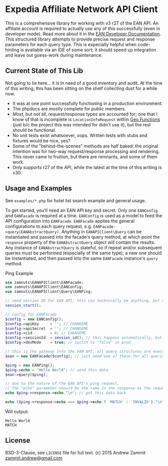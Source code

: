 # Expedia Affiliate Network API Client

This is a comprehensive library for working with v3 r27 of the EAN API. An affiliate account is required to actually
use any of this successfully (even in developer mode). Read more about it in the
[EAN Developer Documentation](http://developer.ean.com/docs/). This structured library attempts to provide
precise request and response parameters for each query type. This is especially helpful when code-hinting is
available via an IDE of some sort; it should speed up integration and leave out guess-work during maintenance.

## Current State of This Lib

Not going to lie here... it is in need of a good inventory and audit. At the time of this writing, this has been
sitting on the shelf collecting dust for a while now. 

- It was at one point successfully functioning in a production environment.
- The phpdocs are mostly complete for public members.
- _Most_, but not all, request/response types are accounted for; one that I know of that is incomplete is
`LocationInfoRequest` within [Geo Functions](http://developer.ean.com/docs/geo-functions) (just b/c the project this
was intended for didn't use it), but the rest should be functional.
- No unit tests exist whatsoever, oops. Written tests with stubs and fixtures would be nice, yes?
- Some of the "behind-the-scenes" methods are half baked; the original intention was for two-way request/response
processing and rendering. This never came to fruition, but there are remnants, and some of them work.
- Only supports r27 of the API, while the latest at the time of this writing is v30.

## Usage and Examples
See `examples/*.php` for hotel list search example and general usage.

To get started, you'll need an EAN API key and secret. Only one `EANConfig` and `EANFacade` is required at a time.
`EANConfig` is used as a model to feed the API configuration into `EANFacade`. `EANFacade` applies the general
configurations to each query request, e.g. `EANFacade->query(EANAbstractQuery)`. Anything in `EANAPIClient\Query`
can be instantiated and passed into the facade's query method, at which point the `response` property of the
`EANAbstractQuery` object will contain the results. Any instance of `EANAbstractQuery` is stateful, so if repeat
and/or subsequent queries must be performed (especially of the same type), a new one should be instantiated, and then
passed into the same `EANFacade` instance's `query` method.

Ping Example
```php
use zamnuts\EANAPIClient\EANFacade;
use zamnuts\EANAPIClient\EANConfig;
use zamnuts\EANAPIClient\Query\EANPing;

// need session ID for EAN API, this can technically be anything, but this is best practice
session_start();

// config for EANFacade
$config = new EANConfig();
$config->apiKey		= ''; // CHANGEME
$config->apiSecret	= ''; // CHANGEME
$config->cid		= 0; // CHANGEME
$config->sessionId	= session_id(); // this happens automatically, but just for example
$config->devMode	= true; // switch to "false" in prod

// this is the gateway into the EAN API, all query structures are executed through this profile
$ean = new EANFacade($config); // just need one of these for all queries to use

$ping = new EANPing();
$ping->echo = 'Hello World'; // send this data
$ean->query($ping);

// due to the nature of the EAN API's ping request,
// the "echo" parameter should be the same in the response as the request
echo $ping->response->echo."\n"; // got this data back

echo ($ping->response->echo === $ping->echo ? 'MATCH' : 'INVALID')."\n";
```

Will output:
```plain
Hello World
MATCH
```

## License
BSD-3-Clause, see `LICENSE` file for full text. (c) 2015 Andrew Zammit <zammit.andrew@gmail.com>
